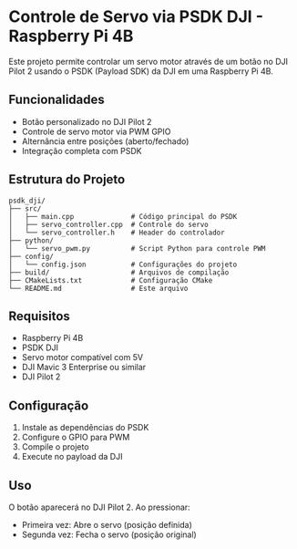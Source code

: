 # Controle de Servo via PSDK DJI - Raspberry Pi 4B

Este projeto permite controlar um servo motor através de um botão no DJI Pilot 2 usando o PSDK (Payload SDK) da DJI em uma Raspberry Pi 4B.

## Funcionalidades

- Botão personalizado no DJI Pilot 2
- Controle de servo motor via PWM GPIO
- Alternância entre posições (aberto/fechado)
- Integração completa com PSDK

## Estrutura do Projeto

```
psdk_dji/
├── src/
│   ├── main.cpp              # Código principal do PSDK
│   ├── servo_controller.cpp  # Controle do servo
│   └── servo_controller.h    # Header do controlador
├── python/
│   └── servo_pwm.py          # Script Python para controle PWM
├── config/
│   └── config.json           # Configurações do projeto
├── build/                    # Arquivos de compilação
├── CMakeLists.txt            # Configuração CMake
└── README.md                 # Este arquivo
```

## Requisitos

- Raspberry Pi 4B
- PSDK DJI
- Servo motor compatível com 5V
- DJI Mavic 3 Enterprise ou similar
- DJI Pilot 2

## Configuração

1. Instale as dependências do PSDK
2. Configure o GPIO para PWM
3. Compile o projeto
4. Execute no payload da DJI

## Uso

O botão aparecerá no DJI Pilot 2. Ao pressionar:
- Primeira vez: Abre o servo (posição definida)
- Segunda vez: Fecha o servo (posição original)
